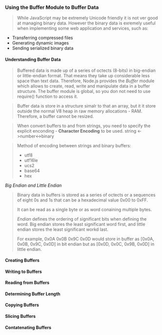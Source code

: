 ### Using the Buffer Module to Buffer Data

> While JavaScript may be extremely Unicode friendly it 
> is not ver good at managing binary data. However the
> binary data is exremely useful when implementing some
> web application and services, such as:
  - Transferring compressed files
  - Generating dynamic images
  - Sending serialized binary data
  
#### Understanding Buffer Data
> Buffered data is made up of a series of octects (8-bits) in big-endian or little-endian format.
> That means they take up considerable less space than text data.
> Therefore, Node.js provides the *Buffer* module which allows to create, read, write and
> manipulate data in a buffer structure. 
> The buffer module is global, so you don not need to use require() function to access it.

> Buffer data is store in a structure simalr to that an array, but it it store outside the
> normal V8 heap in raw memory allocations - RAM. Therefore, a buffer cannot be resized.

> When convert buffers to and from strings, you need to specify the explicit enconding - 
> **Character Encoding** to be used. string <->number<->binary

> Method of encoding between strings and binary buffers:
>	- utf8
>	- utf16le
>	- ucs2
>	- base64
>	- hex

*Big Endian and Little Endian*
> Binary data in buffers is stored as a series of octects or a sequences of eight 0s
> and 1s that can be a hexadecimal value 0x00 to 0xFF.
>
> It can be read as a single byte or as word conaining multiple bytes.
>
> *Endian* defines the ordering of significant bits when defining the word.
> Big endian stores the least significant word first, and little endian stores
> the least significant workd last.
>
> For example, 0x0A 0x0B 0x9C 0x0D would store in buffer as [0x0A, 0x0B, 0x9C, 0x0D]
> in bit endian but as [0x0D, 0x0C, 0x9B, 0x0D] in little endian.

#### Creating Buffers
#### Writing to Buffers
#### Reading from Buffers
#### Determining Buffer Length
#### Copying Buffers
#### Slicing Buffers
#### Contatenating Buffers

